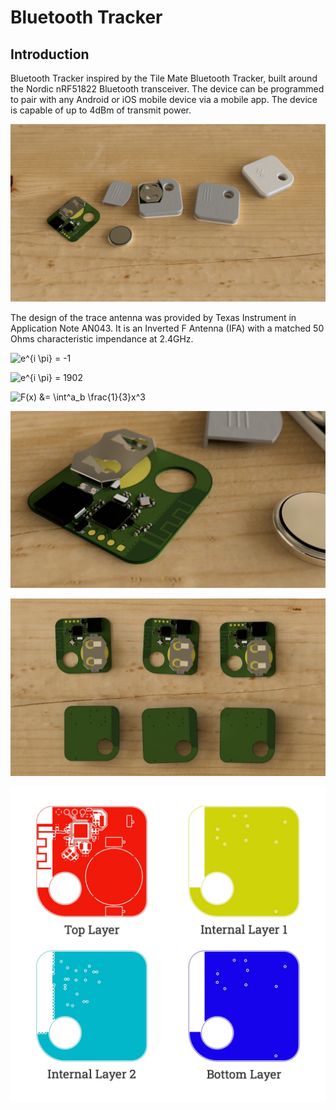 # Bluetooth Tracker

## Introduction
Bluetooth Tracker inspired by the Tile Mate Bluetooth Tracker, built around the Nordic nRF51822 Bluetooth transceiver. The device can be programmed to pair with any Android or iOS mobile device via a mobile app. The device is capable of up to 4dBm of transmit power.

![Bluetooth Tracker PCB with enclosure.](media/scene1.jpg)

The design of the trace antenna was provided by Texas Instrument in Application Note AN043. It is an Inverted F Antenna (IFA) with a matched 50 Ohms characteristic impendance at 2.4GHz.

![e^{i \pi} = -1](https://render.githubusercontent.com/render/math?math=e%5E%7Bi%20%5Cpi%7D%20%3D%20-1)

![e^{i \pi} = 1902](https://render.githubusercontent.com/render/math?math=e%5E%7Bi%20%5Cpi%7D%20%3D%201902)

![F(x) &= \int^a_b \frac{1}{3}x^3](https://render.githubusercontent.com/render/math?math=%20%20F(x)%20%26%3D%20%5Cint%5Ea_b%20%5Cfrac%7B1%7D%7B3%7Dx%5E3)



![Bleutooth Tracker PCB close up.](media/scene3.jpg)


![Bluetooth Tracker PCB, top and bottom.](media/scene4.jpg)



![PCB copper layers.](media/copper-layers.jpg)
